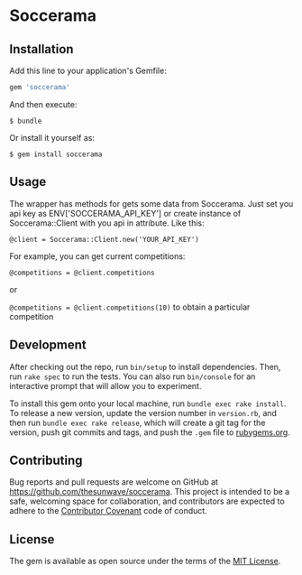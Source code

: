# Soccerama

## Installation

Add this line to your application's Gemfile:

```ruby
gem 'soccerama'
```

And then execute:

    $ bundle

Or install it yourself as:

    $ gem install soccerama

## Usage

The wrapper has methods for gets some data from Soccerama.
Just set you api key as ENV['SOCCERAMA_API_KEY'] or create instance of Soccerama::Client with you api in attribute. Like this:

`@client = Soccerama::Client.new('YOUR_API_KEY')`

For example, you can get current competitions:

`@competitions = @client.competitions`

or

`@competitions = @client.competitions(10)`
to obtain a particular competition

## Development

After checking out the repo, run `bin/setup` to install dependencies. Then, run `rake spec` to run the tests. You can also run `bin/console` for an interactive prompt that will allow you to experiment.

To install this gem onto your local machine, run `bundle exec rake install`. To release a new version, update the version number in `version.rb`, and then run `bundle exec rake release`, which will create a git tag for the version, push git commits and tags, and push the `.gem` file to [rubygems.org](https://rubygems.org).

## Contributing

Bug reports and pull requests are welcome on GitHub at https://github.com/thesunwave/soccerama. This project is intended to be a safe, welcoming space for collaboration, and contributors are expected to adhere to the [Contributor Covenant](http://contributor-covenant.org) code of conduct.


## License

The gem is available as open source under the terms of the [MIT License](http://opensource.org/licenses/MIT).

